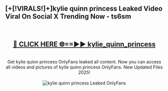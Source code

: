 <h2>[+[!VIRALS!]+]kylie quinn princess Leaked Video Viral On Social X Trending Now - ts6sm</h2>
<br>
<div align="center">
<h2><a href="https://libra.edu.pl?kylie_quinn_princess" rel="nofollow">🔴 CLICK HERE 🌐==►► kylie_quinn_princess</a></h2>
<br>
Get kylie quinn princess OnlyFans leaked all content. Now you can access all videos and pictures of kylie quinn princess OnlyFans. New Updated Files 2025!
<br>
<br>
<a href="https://libra.edu.pl?kylie_quinn_princess" rel="nofollow" data-target="animated-image.originalLink"><img src="https://i.ibb.co.com/WyWwxjT/player-gif2.gif" alt="kylie quinn princess Leaked OnlyFans" style="max-width: 100%; display: inline-block;" data-target="animated-image.originalImage"></a>
</div>
<br>